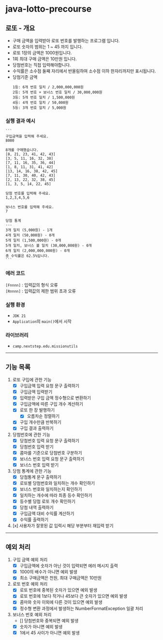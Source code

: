 # java-lotto-precourse

## 로또 - 개요
- 구매 금액을 입력받아 로또 번호를 발행하는 프로그램 입니다.
- 로또 숫자의 범위는 1 ~ 45 까지 입니다.
- 로또 1장의 금액은 1000원입니다.
- 1회 최대 구매 금액은 10만원 입니다.
- 당첨번호는 직접 입력해야합니다.
- 수익률은 소수점 둘째 자리에서 반올림하여 소수점 이하 한자리까지만 표시됩니다.
- 당첨기준 금액
    ```
    1등: 6개 번호 일치 / 2,000,000,000원
    2등: 5개 번호 + 보너스 번호 일치 / 30,000,000원
    3등: 5개 번호 일치 / 1,500,000원
    4등: 4개 번호 일치 / 50,000원
    5등: 3개 번호 일치 / 5,000원
    ```

### 실행 결과 예시
    ```
    구입금액을 입력해 주세요.
    8000
    
    8개를 구매했습니다.
    [8, 21, 23, 41, 42, 43]
    [3, 5, 11, 16, 32, 38]
    [7, 11, 16, 35, 36, 44]
    [1, 8, 11, 31, 41, 42]
    [13, 14, 16, 38, 42, 45]
    [7, 11, 30, 40, 42, 43]
    [2, 13, 22, 32, 38, 45]
    [1, 3, 5, 14, 22, 45]
    
    당첨 번호를 입력해 주세요.
    1,2,3,4,5,6
    
    보너스 번호를 입력해 주세요.
    7
    
    당첨 통계
    ---
    3개 일치 (5,000원) - 1개
    4개 일치 (50,000원) - 0개
    5개 일치 (1,500,000원) - 0개
    5개 일치, 보너스 볼 일치 (30,000,000원) - 0개
    6개 일치 (2,000,000,000원) - 0개
    총 수익률은 62.5%입니다.
    ```

### 에러 코드
`[Fnnnn]` : 입력값의 형식 오류   
`[Rnnnn]` : 입력값의 제한 범위 초과 오류

### 실행 환경
- `JDK 21`
- `Application`의 `main()`에서 시작

### 라이브러리
- `camp.nextstep.edu.missionutils`

---

## 기능 목록
1. 로또 구입에 관한 기능
   - [x] 구입금액 입력 요청 문구 출력하기
   - [x] 구입금액 입력받기
   - [x] 입력받은 구입 금액 정수형으로 변환하기
   - [x] 구입금액에 따른 구입 개수 계산하기
   - [x] 로또 한 장 발행하기
     - [x] 오름차순 정렬하기
   - [x] 구입 개수만큼 반복하기
   - [x] 구입 결과 출력하기
2. 당첨번호에 관한 기능
   - [x] 당첨번호 입력 요청 문구 출력하기
   - [x] 당첨번호 입력 받기
   - [x] 콤마를 기준으로 당첨번호 구분하기
   - [x] 보너스 번호 입력 요청 문구 출력하기
   - [x] 보너스 번호 입력 받기
3. 당첨 통계에 관한 기능
   - [x] 당첨통계 문구 출력하기
   - [x] 로또별 당첨번호와 일치하는 개수 확인하기
   - [x] 보너스 번호와 일치하는지 확인하기
   - [x] 일치하는 개수에 따라 최종 등수 확인하기
   - [x] 등수별 당첨 로또 개수 확인하기
   - [x] 당첨 내역 출력하기
   - [x] 구입금액 대비 수익률 계산하기
   - [x] 수익률 출력하기
4. [x] 사용자가 잘못된 값 입력시 해당 부분부터 재입력 받기

---

## 예외 처리
1. 구입 금액 예외 처리
   - [x] 구입금액에 숫자가 아닌 것이 입력되면 에러 메시지 출력
   - [x] 1000의 배수가 아니면 예외 발생
   - [x] 최소 구매금액은 천원, 최대 구매금액은 10만원
2. 로또 번호 예외 처리
   - [x] 로또 번호에 중복된 숫자가 있으면 예외 발생
   - [x] 로또 번호에 1보다 작거나 45보다 큰 숫자가 있으면 예외 발생
   - [x] 콤마와 숫자 이외에 다른 것이 있으면 예외 발생
   - [x] 정수형 변환 과정에서 발생하는 NumberFormatException 일괄 처리
3. 보너스 번호 예외 처리
   - [] 당첨번호와 중복되면 예외 발생
   - [x] 숫자가 아니면 예외 발생
   - [x] 1에서 45 사이가 아니면 예외 발생
